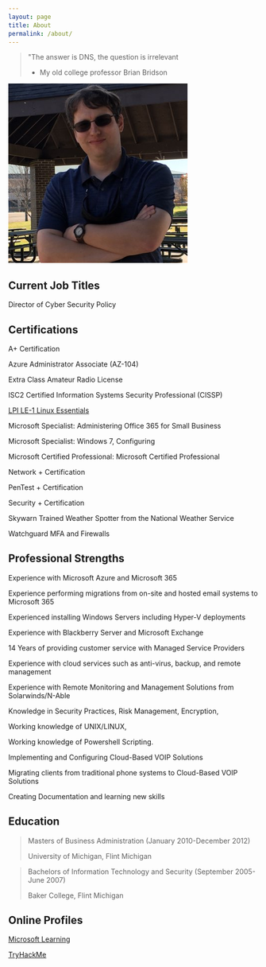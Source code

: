 ```yaml
---
layout: page
title: About
permalink: /about/
---
```


> "The answer is DNS, the question is irrelevant
> - My old college professor Brian Bridson

![Yes, this is really me](/images/91954742.png)


## Current Job Titles

Director of Cyber Security Policy

## Certifications

A+ Certification

Azure Administrator Associate (AZ-104)

Extra Class Amateur Radio License

ISC2 Certified Information Systems Security Professional (CISSP) 

[LPI LE-1 Linux Essentials](https://cs.lpi.org/caf/Xamman/certification/verify/LPI000599727/zyga4ndlwj)

Microsoft Specialist: Administering Office 365 for Small Business

Microsoft Specialist: Windows 7, Configuring

Microsoft Certified Professional: Microsoft Certified Professional

Network + Certification

PenTest + Certification 

Security + Certification

Skywarn Trained Weather Spotter from the National Weather Service

Watchguard MFA and Firewalls

## Professional Strengths

Experience with Microsoft Azure and Microsoft 365

Experience performing migrations from on-site and hosted email systems to Microsoft 365

Experienced installing Windows Servers including Hyper-V deployments

Experience with Blackberry Server and Microsoft Exchange

14 Years of providing customer service with Managed Service Providers

Experience with cloud services such as anti-virus, backup, and remote management

Experience with Remote Monitoring and Management Solutions from Solarwinds/N-Able

Knowledge in Security Practices, Risk Management, Encryption,

Working knowledge of UNIX/LINUX, 

Working knowledge of Powershell Scripting.

Implementing and Configuring Cloud-Based VOIP Solutions

Migrating clients from traditional phone systems to Cloud-Based VOIP Solutions

Creating Documentation and learning new skills

## Education
>Masters of Business Administration (January 2010-December 2012)
>
>University of Michigan, Flint Michigan

>Bachelors of Information Technology and Security (September 2005-June 2007)
>
>Baker College, Flint Michigan

## Online Profiles
[Microsoft Learning](https://learn.microsoft.com/en-us/users/ZacT-8437)

[TryHackMe](https://tryhackme.com/p/ZacAttack)
